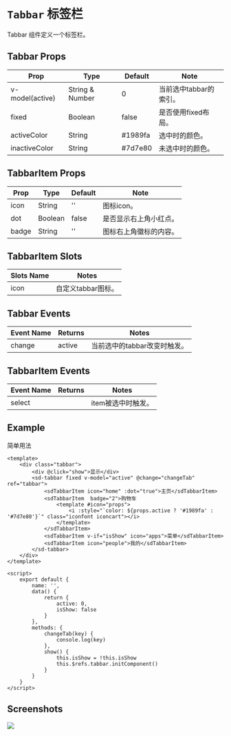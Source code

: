 # `Tabbar` 标签栏
Tabbar 组件定义一个标签栏。

## Tabbar Props
| Prop | Type | Default | Note |
|---|---|---|---|
| v-model(active) | String & Number | 0 | 当前选中tabbar的索引。
| fixed | Boolean | false | 是否使用fixed布局。
| activeColor | String | #1989fa | 选中时的颜色。
| inactiveColor | String | #7d7e80 | 未选中时的颜色。

## TabbarItem Props
| Prop | Type | Default | Note |
|---|---|---|---|
| icon | String | '' | 图标icon。
| dot | Boolean | false | 是否显示右上角小红点。
| badge | String | '' | 图标右上角徽标的内容。

## TabbarItem Slots
| Slots Name | Notes |
|---|---|
| icon | 自定义tabbar图标。

## Tabbar Events
| Event Name | Returns | Notes |
|---|---|---|
| change | active | 当前选中的tabbar改变时触发。

## TabbarItem Events
| Event Name | Returns | Notes |
|---|---|---|
| select |  | item被选中时触发。

<!--
## Methods
None.

## Static Props
None.

## Static Methods
None.
-->

## Example
简单用法
```
<template>
    <div class="tabbar">
        <div @click="show">显示</div>
        <sd-tabbar fixed v-model="active" @change="changeTab" ref="tabbar">
            <sdTabbarItem icon="home" :dot="true">主页</sdTabbarItem>
            <sdTabbarItem  badge="2">购物车
                <template #icon="props">
                    <i :style="`color: ${props.active ? '#1989fa' : '#7d7e80'}`" class="iconfont iconcart"></i>
                </template>
            </sdTabbarItem>
            <sdTabbarItem v-if="isShow" icon="apps">菜单</sdTabbarItem>
            <sdTabbarItem icon="people">我的</sdTabbarItem>
        </sd-tabbar>
    </div>
</template>

<script>
    export default {
        name: '',
        data() {
            return {
                active: 0,
                isShow: false
            }
        },
        methods: {
            changeTab(key) {
                console.log(key)
            },
            show() {
                this.isShow = !this.isShow
                this.$refs.tabbar.initComponent()
            }
        }
    }
</script>

```

## Screenshots
![](https://rightinhome.oss-cn-hangzhou.aliyuncs.com/jlbk_xcx/2020/09/07/1599448627070.gif)
